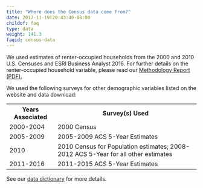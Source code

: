 ```yaml
---
title: "Where does the Census data come from?"
date: 2017-11-19T20:43:49-08:00
childof: faq
type: data
weight: 141.3
faqid: census-data
---
```

We used estimates of renter-occupied households from the 2000 and 2010 U.S. Censuses and ESRI Business Analyst 2016. For further details on the renter-occupied household variable, please read our <a href="/docs/Eviction Lab Methodology Report.pdf" target="_blank">Methodology Report (PDF).</a> 

We used the following surveys for other demographic variables listed on the website and data download:

<table class="page-stats table-responsive">
<th>Years Associated</th><th>Survey(s) Used</th>
<tr>
<td>2000-2004</td><td class="table-text">2000 Census</td>
</tr> 
<tr>   
<td>2005-2009</td><td class="table-text">2005-2009 ACS 5-Year Estimates</td>
</tr>  
<tr>  
<td>2010</td><td class="table-text">2010 Census for Population estimates; 2008-2012 ACS 5-Year for all other estimates</td>
</tr>    
<tr>    
<td>2011-2016</td><td class="table-text">2011-2015 ACS 5-Year Estimates</td>
</tr>    
</table>        

See our <a href="/docs/DATA_DICTIONARY.txt" target="_blank">data dictionary</a> for more details.
